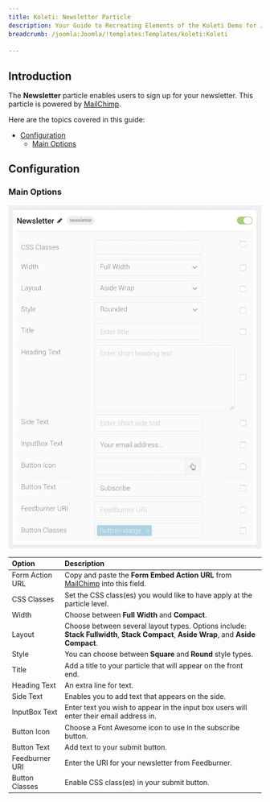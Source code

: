 ```yaml
---
title: Koleti: Newsletter Particle
description: Your Guide to Recreating Elements of the Koleti Demo for Joomla
breadcrumb: /joomla:Joomla/!templates:Templates/koleti:Koleti

---
```


## Introduction

The **Newsletter** particle enables users to sign up for your newsletter. This particle is powered by [MailChimp](http://mailchimp.com/).

Here are the topics covered in this guide:

* [Configuration](#configuration)
    - [Main Options](#main-options)

## Configuration

### Main Options 

![](assets/particle_newsletter2.jpeg)

| Option          | Description                                                                                                                          |
| :-----          | :-----                                                                                                                               |
| Form Action URL | Copy and paste the **Form Embed Action URL** from [MailChimp](http://mailchimp.com/) into this field.                                |
| CSS Classes     | Set the CSS class(es) you would like to have apply at the particle level.                                                            |
| Width           | Choose between **Full Width** and **Compact**.                                                                                       |
| Layout          | Choose between several layout types. Options include: **Stack Fullwidth**, **Stack Compact**, **Aside Wrap**, and **Aside Compact**. |
| Style           | You can choose between **Square** and **Round** style types.                                                                         |
| Title           | Add a title to your particle that will appear on the front end.                                                                      |
| Heading Text    | An extra line for text.                                                                                                              |
| Side Text       | Enables you to add text that appears on the side.                                                                                    |
| InputBox Text   | Enter text you wish to appear in the input box users will enter their email address in.                                              |
| Button Icon     | Choose a Font Awesome icon to use in the subscribe button.                                                                           |
| Button Text     | Add text to your submit button.                                                                                                      |
| Feedburner URI  | Enter the URI for your newsletter from Feedburner.                                                                                   |
| Button Classes  | Enable CSS class(es) in your submit button.                                                                                          |